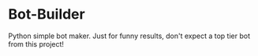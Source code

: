 # Bot-Builder
Python simple bot maker. Just for funny results, don't expect a top tier bot from this project!
